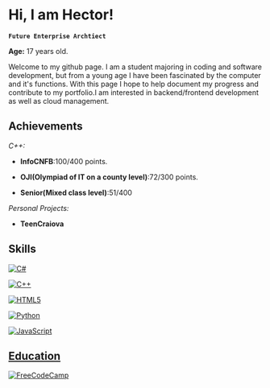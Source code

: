 # Hi, I am Hector!
**`Future Enterprise Archtiect`**

**Age:** 17 years old.

Welcome to my github page. I am a student majoring in coding and software development, but from a young age I have been fascinated by the computer and it's functions. With this page I hope to help document my progress and contribute to my portfolio.I am interested in backend/frontend development as well as cloud management.

## Achievements

*C++:*
- **InfoCNFB**:100/400 points.

- **OJI(Olympiad of IT on a county level)**:72/300 points.

- **Senior(Mixed class level)**:51/400

*Personal Projects:*
- **TeenCraiova**



## Skills

<a href="https://github.com/stectorius/csharp">![C#](https://img.shields.io/badge/c%23-%23239120.svg?style=for-the-badge&logo=csharp&logoColor=white)</a>

<a href="https://github.com/stectorius/cpp">![C++](https://img.shields.io/badge/c++-%2300599C.svg?style=for-the-badge&logo=c%2B%2B&logoColor=white)

<a href="https://github.com/stectorius/httml-and-css">![HTML5](https://img.shields.io/badge/html5-%23E34F26.svg?style=for-the-badge&logo=html5&logoColor=white)

<a href="https://github.com/stectorius/python">![Python](https://img.shields.io/badge/python-3670A0?style=for-the-badge&logo=python&logoColor=ffdd54)

<a href="https://github.com/stectorius/javascript">![JavaScript](https://img.shields.io/badge/logo-javascript-blue?logo=javascript)

## Education

![FreeCodeCamp](https://img.shields.io/badge/Freecodecamp-%23123.svg?&style=for-the-badge&logo=freecodecamp&logoColor=green)

